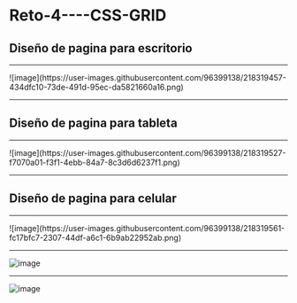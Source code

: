 # Reto-4----CSS-GRID

<h2> Diseño de pagina para escritorio </h2>
<hr>
![image](https://user-images.githubusercontent.com/96399138/218319457-434dfc10-73de-491d-95ec-da5821660a16.png)

<hr>

<h2> Diseño de pagina para tableta </h2>
<hr>
![image](https://user-images.githubusercontent.com/96399138/218319527-f7070a01-f3f1-4ebb-84a7-8c3d6d6237f1.png)

<hr>

<h2> Diseño de pagina para celular </h2>
<hr>
![image](https://user-images.githubusercontent.com/96399138/218319561-fc17bfc7-2307-44df-a6c1-6b9ab22952ab.png)
<hr>

![image](https://user-images.githubusercontent.com/96399138/218319576-57238869-5156-42e6-a7d3-633155a30006.png)
<hr>

![image](https://user-images.githubusercontent.com/96399138/218319587-d9078463-3d39-4f03-ac5d-781d3f32ad92.png)
